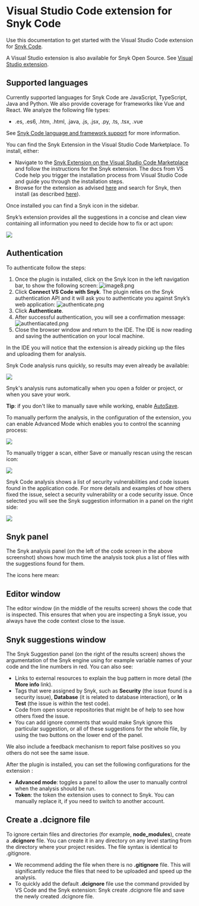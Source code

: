 # Visual Studio Code extension for Snyk Code

Use this documentation to get started with the Visual Studio Code extension for [Snyk Code](https://docs.snyk.io/snyk-code).

A Visual Studio extension is also available for Snyk Open Source. See [Visual Studio extension](https://docs.snyk.io/integrations/untitled/visual-studio-extension).

## Supported languages

Currently supported languages for Snyk Code are JavaScript, TypeScript, Java and Python. We also provide coverage for frameworks like Vue and React. We analyze the following file types:

* .es, .es6, .htm, .html, .java, .js, .jsx, .py, .ts, .tsx, .vue

See [Snyk Code language and framework support](https://docs.snyk.io/snyk-code/snyk-code-language-and-framework-support) for more information.

You can find the Snyk Extension in the Visual Studio Code Marketplace. To install, either:

* Navigate to the [Snyk Extension on the Visual Studio Code Marketplace](https://marketplace.visualstudio.com/items?itemName=snyk-security.snyk-vulnerability-scanner) and follow the instructions for the Snyk extension. The docs from VS Code help you trigger the installation process from Visual Studio Code and guide you through the installation steps.
* Browse for the extension as advised [here](https://code.visualstudio.com/docs/editor/extension-gallery#_browse-for-extensions) and search for Snyk, then install \(as described [here](https://code.visualstudio.com/docs/editor/extension-gallery#_install-an-extension)\).

Once installed you can find a Snyk icon in the sidebar.

Snyk’s extension provides all the suggestions in a concise and clean view containing all information you need to decide how to fix or act upon:

![](../../.gitbook/assets/image3-2-%20%282%29.png)

## Authentication

To authenticate follow the steps:

1. Once the plugin is installed, click on the Snyk Icon in the left navigation bar, to show the following screen: ![image8.png](../../.gitbook/assets/image8.png)
2. Click **Connect VS Code with Snyk**. The plugin relies on the Snyk authentication API and it will ask you to authenticate you against Snyk’s web application: ![authenticate.png](../../.gitbook/assets/authenticate.png)
3. Click **Authenticate**.
4. After successful authentication, you will see a confirmation message: ![authentiacated.png](../../.gitbook/assets/authentiacated.png)
5. Close the browser window and return to the IDE. The IDE is now reading and saving the authentication on your local machine.

In the IDE you will notice that the extension is already picking up the files and uploading them for analysis.

Snyk Code analysis runs quickly, so results may even already be available:

![](../../.gitbook/assets/analysis-done.png)

Snyk's analysis runs automatically when you open a folder or project, or when you save your work.

**Tip**: if you don't like to manually save while working, enable [AutoSave](https://code.visualstudio.com/docs/editor/codebasics#_save-auto-save).

To manually perform the analysis, in the configuration of the extension, you can enable Advanced Mode which enables you to control the scanning process:

![](../../.gitbook/assets/advanced-mode.png)

To manually trigger a scan, either Save or manually rescan using the rescan icon:

![](../../.gitbook/assets/rescan.png)

Snyk Code analysis shows a list of security vulnerabilities and code issues found in the application code. For more details and examples of how others fixed the issue, select a security vulnerability or a code security issue. Once selected you will see the Snyk suggestion information in a panel on the right side:

![](../../.gitbook/assets/image3-2-.png)

## Snyk panel

The Snyk analysis panel \(on the left of the code screen in the above screenshot\) shows how much time the analysis took plus a list of files with the suggestions found for them.

The icons here mean:

## Editor window

The editor window \(in the middle of the results screen\) shows the code that is inspected. This ensures that when you are inspecting a Snyk issue, you always have the code context close to the issue.

## Snyk suggestions window

The Snyk Suggestion panel \(on the right of the results screen\) shows the argumentation of the Snyk engine using for example variable names of your code and the line numbers in red. You can also see:

* Links to external resources to explain the bug pattern in more detail \(the **More info** link\). 
* Tags that were assigned by Snyk, such as **Security** \(the issue found is a security issue\), **Database** \(it is related to database interaction\), or **In Test** \(the issue is within the test code\). 
* Code from open source repositories that might be of help to see how others fixed the issue. 
* You can add ignore comments that would make Snyk ignore this particular suggestion, or all of these suggestions for the whole file, by using the two buttons on the lower end of the panel.

We also include a feedback mechanism to report false positives so you others do not see the same issue.

After the plugin is installed, you can set the following configurations for the extension :

* **Advanced mode**: toggles a panel to allow the user to manually control when the analysis should be run.
* **Token**: the token the extension uses to connect to Snyk. You can manually replace it, if you need to switch to another account.

## Create a .dcignore file

To ignore certain files and directories \(for example, **node\_modules**\), create a **.dcignore** file. You can create it in any directory on any level starting from the directory where your project resides. The file syntax is identical to .gitignore.

* We recommend adding the file when there is no **.gitignore** file. This will significantly reduce the files that need to be uploaded and speed up the analysis.
* To quickly add the default **.dcignore** file use the command provided by VS Code and the Snyk extension: Snyk create .dcignore file and save the newly created .dcignore file.

